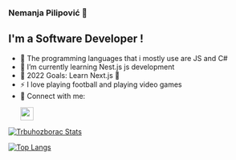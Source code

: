 ### Nemanja Pilipović 👋
## I'm a Software Developer !
- 🔭 The programming languages that i mostly use are JS and C#
- 🌱 I’m currently learning Nest.js js development
- 🥅 2022 Goals: Learn Next.js 🤣
- ⚡ I love playing football and playing video games
- 🔎  Connect with me:  <p><a href="https://www.linkedin.com/in/nemanja-pilipovic/"> <img src="https://img.icons8.com/ios-filled/256/000000/linkedin.svg" width="26px"/> </a></p>
 
<p>
  <a href="https://github.com/Trbuhozborac" class="rich-diff-level-one">
    <img src="https://github-readme-stats.vercel.app/api?username=trbuhozborac&title_color=333&text_color=777" alt="Trbuhozborac Stats" >
  </a>
</p>

[![Top Langs](https://github-readme-stats.vercel.app/api/top-langs/?username=Trbuhozborac)](https://github.com/Trbuhozborac/)


